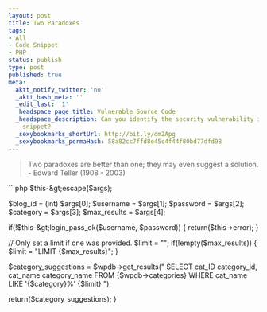 ```yaml
---
layout: post
title: Two Paradoxes
tags:
- All
- Code Snippet
- PHP
status: publish
type: post
published: true
meta:
  aktt_notify_twitter: 'no'
  _aktt_hash_meta: ''
  _edit_last: '1'
  _headspace_page_title: Vulnerable Source Code
  _headspace_description: Can you identify the security vulnerability in this code
    snippet?
  _sexybookmarks_shortUrl: http://bit.ly/dm2Apg
  _sexybookmarks_permaHash: 58a82cc7ffd8e45c4f44f80bd77dfd98
---
```

<blockquote>Two paradoxes are better than one; they may even suggest a solution.
- Edward Teller (1908 - 2003)</blockquote>
```php
<?
function wp_suggestCategories($args) {
global $wpdb;

$this-&gt;escape($args);

$blog_id = (int) $args[0];
$username = $args[1];
$password = $args[2];
$category  = $args[3];
$max_results  = $args[4];

if(!$this-&gt;login_pass_ok($username, $password)) {
return($this-&gt;error);
}

// Only set a limit if one was provided.
$limit = "";
if(!empty($max_results)) {
$limit = "LIMIT {$max_results}";
}

$category_suggestions = $wpdb-&gt;get_results("
SELECT cat_ID category_id,
cat_name category_name
FROM {$wpdb-&gt;categories}
WHERE cat_name LIKE '{$category}%'
{$limit}
");

return($category_suggestions);
}
```
